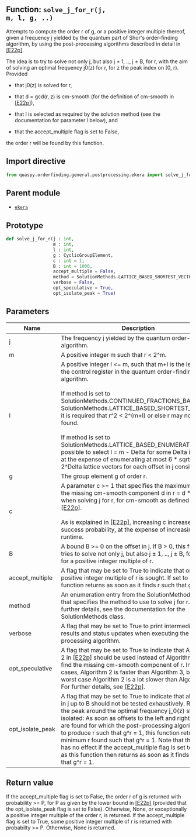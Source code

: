 ## Function: <code>solve\_j\_for\_r(j, m, l, g, ..)</code>
Attempts to compute the order r of g, or a positive integer multiple thereof, given a frequency j yielded by the quantum part of Shor's order-finding algorithm, by using the post-processing algorithms described in detail in [[E22p]](https://doi.org/10.48550/arXiv.2201.07791).

The idea is to try to solve not only j, but also j ± 1, .., j ± B, for r, with the aim of solving an optimal frequency j0(z) for r, for z the peak index on [0, r). Provided

- that j0(z) is solved for r,

- that d = gcd(r, z) is cm-smooth (for the definition of cm-smooth in [[E22p]](https://doi.org/10.48550/arXiv.2201.07791)),

- that l is selected as required by the solution method (see the documentation for parameter l below), and

- that the accept_multiple flag is set to False,

the order r will be found by this function.

## Import directive
```python
from quaspy.orderfinding.general.postprocessing.ekera import solve_j_for_r
```

## Parent module
- [<code>ekera</code>](README.md)

## Prototype
```python
def solve_j_for_r(j : int,
                  m : int,
                  l : int,
                  g : CyclicGroupElement,
                  c : int = 1,
                  B : int = 1000,
                  accept_multiple = False,
                  method = SolutionMethods.LATTICE_BASED_SHORTEST_VECTOR,
                  verbose = False,
                  opt_speculative = True,
                  opt_isolate_peak = True)
```

## Parameters
| <b>Name</b> | <b>Description</b> |
| ----------- | ------------------ |
| j | The frequency j yielded by the quantum order-finding algorithm. |
| m | A positive integer m such that r < 2^m. |
| l | A positive integer l <= m, such that m+l is the length of the control register in the quantum order-finding algorithm.<br><br>If method is set to SolutionMethods.CONTINUED_FRACTIONS_BASED or SolutionMethods.LATTICE_BASED_SHORTEST_VECTOR, it is required that r^2 < 2^(m+l) or else r may not be found.<br><br>If method is set to SolutionMethods.LATTICE_BASED_ENUMERATE, it is possible to select l = m - Delta for some Delta in [0, m), at the expense of enumerating at most 6 * sqrt(3) * 2^Delta lattice vectors for each offset in j considered. |
| g | The group element g of order r. |
| c | A parameter c >= 1 that specifies the maximum size of the missing cm-smooth component d in r = d * r_tilde when solving j for r, for cm-smooth as defined in [[E22p]](https://doi.org/10.48550/arXiv.2201.07791).<br><br>As is explained in [[E22p]](https://doi.org/10.48550/arXiv.2201.07791), increasing c increases the success probability, at the expense of increasing the runtime. |
| B | A bound B >= 0 on the offset in j. If B > 0, this function tries to solve not only j, but also j ± 1, .., j ± B, for r, or for a positive integer multiple of r. |
| accept_multiple | A flag that may be set to True to indicate that only a positive integer multiple of r is sought. If set to True, this function returns as soon as it finds r such that g^r = 1. |
| method | An enumeration entry from the SolutionMethods class that specifies the method to use to solve j for r. For further details, see the documentation for the SolutionMethods class. |
| verbose | A flag that may be set to True to print intermediary results and status updates when executing the post-processing algorithm. |
| opt_speculative | A flag that may be set to True to indicate that Algorithm 2 in [[E22p]](https://doi.org/10.48550/arXiv.2201.07791) should be used instead of Algorithm 3 to find the missing cm-smooth component of r. In most cases, Algorithm 2 is faster than Algorithm 3, but in the worst case Algorithm 2 is a lot slower than Algorithm 3. For further details, see [[E22p]](https://doi.org/10.48550/arXiv.2201.07791). |
| opt_isolate_peak | A flag that may be set to True to indicate that all offsets in j up to B should not be tested exhaustively. Rather, the peak around the optimal frequency j_0(z) should be isolated: As soon as offsets to the left and right of j_0(z) are found for which the post-processing algorithm fails to produce r such that g^r = 1, this function returns the minimum r found such that g^r = 1. Note that this flag has no effect if the accept_multiple flag is set to True, as this function then returns as soon as it finds r such that g^r = 1. |

## Return value
If the accept_multiple flag is set to False, the order r of g is returned with probability >= P, for P as given by the lower bound in [[E22p]](https://doi.org/10.48550/arXiv.2201.07791) (provided that the opt_isolate_peak flag is set to False). Otherwise, None, or exceptionally a positive integer multiple of the order r, is returned. If the accept_multiple flag is set to True, some positive integer multiple of r is returned with probabilty >= P. Otherwise, None is returned.

